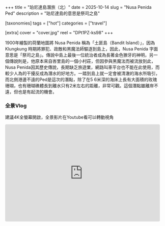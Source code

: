 +++
title = "珀尼達島潛旅（北）"
date = 2025-10-14
slug = "Nusa Penida Ped"
description = "珀尼達島的意思是祭司之島"

[taxonomies]
tags = ["hot"]
categories = ["travel"]

[extra]
cover = "cover.jpg"
reel = "DPt1PZ-ks98"
+++

1900年繪製的荷蘭地圖將 Nusa Penida 稱為「土匪島（Bandit Island）」，因為 Klungkung 時期將罪犯、政敵和黑魔法師驅逐到島上，因此，Nusa Penida 字面意思是「祭司之島」。傳說中島上最後一位統治者成為長著金色獠牙的神明，另一個傳說則是，他原本來自峇里島的一個小村莊，但因參與黑魔法而被流放到此，Nusa Penida因其歷史傳說，長期缺乏旅遊業，網路叫車平台也不能在此使用，而較少人為的干擾反成為潛水的好地方。一踏到島上就一定會被清澈的海水所吸引，而北側港邊不遠的Ped是這次的潛點，除了在5 6米深的海床上長有大面積的玫瑰珊瑚，也有珊瑚礁體長到離水只有2米左右的距離，非常可觀。這個潛點雖離岸不遠，但也是有起流的機會。

### 全景Vlog 
建議4K全螢幕開啟，全景影片在Youtube看可以轉動視角
<iframe width="560" height="315" style="max-width: 540; width: calc(100% - 2px); border-radius: 3px; border: 1px solid rgb(219, 219, 219); box-shadow: none; display: block; margin: 0px 0px 12px; min-width: 326px; padding: 0px;" src="https://www.youtube.com/embed/i2BXWMrW2Sk?si=261dP5_RPNDuhEXv" title="YouTube video player" frameborder="0" height="315"  allow="accelerometer; autoplay; clipboard-write; encrypted-media; gyroscope; picture-in-picture; web-share" referrerpolicy="strict-origin-when-cross-origin" allowfullscreen></iframe>
